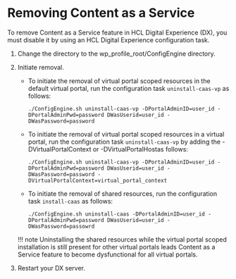# Removing Content as a Service

To remove Content as a Service feature in HCL Digital Experience (DX), you must disable it by using an HCL Digital Experience configuration task.

1.  Change the directory to the wp_profile_root/ConfigEngine directory.

2.  Initiate removal.

    -   To initiate the removal of virtual portal scoped resources in the default virtual portal, run the configuration task `uninstall-caas-vp` as follows:

        `./ConfigEngine.sh uninstall-caas-vp -DPortalAdminID=user_id -DPortalAdminPwd=password DWasUserid=user_id -DWasPassword=password`

    -   To initiate the removal of virtual portal scoped resources in a virtual portal, run the configuration task `uninstall-caas-vp` by adding the -DVirtualPortalContext or -DVirtualPortalHostas follows:

        `./ConfigEngine.sh uninstall-caas-vp -DPortalAdminID=user_id -DPortalAdminPwd=password DWasUserid=user_id -DWasPassword=password -DVirtualPortalContext=virtual_portal_context`

    -   To initiate the removal of shared resources, run the configuration task `install-caas` as follows:

        `./ConfigEngine.sh uninstall-caas -DPortalAdminID=user_id -DPortalAdminPwd=password DWasUserid=user_id -DWasPassword=passowrd`

    !!! note
        Uninstalling the shared resources while the virtual portal scoped installation is still present for other virtual portals leads Content as a Service feature to become dysfunctional for all virtual portals.

3.  Restart your DX server.
